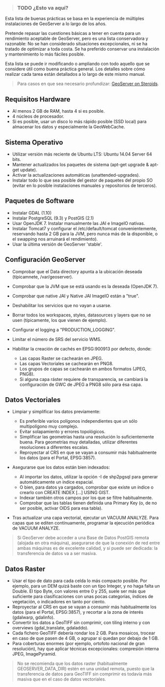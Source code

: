 > ### TODO ¿Esto va aquí?


Esta lista de buenas prácticas se basa en la experiencia de múltiples instalaciones de GeoServer a lo largo de los años.

Pretende repasar las cuestiones básicas a tener en cuenta para un rendimiento aceptable de GeoServer, pero es una lista conservadora y razonable: No se han considerado situaciones excepcionales, ni se ha tratado de optimizar a toda costa. Se ha preferido conservar una instalación y mantenimiento lo más fáciles posible.

Esta lista se puede ir modificando o ampliando con todo aquello que se considere útil como buena práctica general. Los detalles sobre cómo realizar cada tarea están detallados a lo largo de este mismo manual.


> Para casos en que sea necesario profundizar: [GeoServer on Steroids](http://es.slideshare.net/geosolutions/gs-steroids-foss4ge2014).


## Requisitos Hardware

* Al menos 2 GB de RAM, hasta 4 si es posible.
* 4 núcleos de procesador.
* Si es posible, usar un disco lo más rápido posible (SSD local) para almacenar los datos y especialmente la GeoWebCache.

## Sistema Operativo

* Utilizar versión más reciente de Ubuntu LTS: Ubuntu 14.04 Server 64 bits.
* Mantener actualizados los paquetes de sistema (apt-get upgrade & apt-get update).
* Activar la actualizaciones automáticas (unattended-upgrades).
* Instalar todo lo que sea posible del gestor de paquetes del propio SO (evitar en lo posible instalaciones manuales y repositorios de terceros).

## Paquetes de Software

* Instalar GDAL (1.10)
* Instalar PostgreSQL (9.3) y PostGIS (2.1)
* Usar OpenJDK 7. Instalar manualmente las JAI e ImageIO nativas.
* Instalar Tomcat7 y configurar el /etc/default/tomcat convenientemente, reservando hasta 2 GB para la JVM, pero nunca más de la disponible, o el swapping nos arruinará el rendimiento).
* Usar la última versión de GeoServer 'stable'.

## Configuración GeoServer

* Comprobar que el Data directory apunta a la ubicación deseada (típicamnete, /var/geoserver).
* Comprobar que la JVM que se está usando es la deseada (OpenJDK 7).
* Comprobar que native JAI y Native JAI ImageIO están a "true".
* Deshabilitar los servicios que no vayan a usarse.
* Borrar todos los workspaces, styles, datasources y layers que no se usen (típicamente, los que vienen de ejemplo).
* Configurar el logging a "PRODUCTION_LOGGING".
* Limitar el número de SRS del servicio WMS.
* Habilitar la creación de cachés en EPSG:900913 por defecto, donde:

  * Las capas Raster se cachearán en JPEG.
  * Las capas Vectoriales se cachearán en PNG8.
  * Los grupos de capas se cachearán en ambos formatos (JPEG, PNG8).
  * Si alguna capa ráster requiere de transparencia, se cambiará la configuración de GWC de JPEG a PNG8 sólo para ésa capa.

## Datos Vectoriales

* Limpiar y simplificar los datos previamente:

  * Es preferible varios polígonos independientes que un sólo multipolígono muy complejo.
  * Evitar solapamiento y errores topológicos.
  * Simplificar las geometrías hasta una resolución lo suficientemente buena. Para geometrías muy detalladas, utilizar diferentes resoluciones a diferentes escalas.
  * Reproyectar al CRS en que se vayan a consumir más habitualmente los datos (para el Portal, EPSG:3857).

* Asegurarse que los datos están bien indexados:

  * Al importar los datos, utilizar la opción -I de shp2pgsql para generar automáticamente un índice espacial.
  * O bien, para datos ya cargados, comprobar que existe un índice o crearlo con CREATE INDEX [...] USING GIST.
  * Indexar también otros campos por los que se filtre habitualmente.
  * Comprobar que las tablas tienen definida una Primary Key (o, de no ser posible, activar OIDS para esa tabla).

* Tras actualizar una capa vectorial, ejecutar un VACUUM ANALYZE. Para capas que se editen contínuamente, programar la ejecución periódica de VACUUM ANALYZE.

> Si GeoServer debe acceder a una Base de Datos PostGIS remota (alojada en otra máquina), asegurarse de que la conexión de red entre ambas máquinas es de excelente calidad, y si puede ser dedicada: la transferencia de datos va a ser masiva.

## Datos Raster

* Usar el tipo de dato para cada celda lo más compacto posible. Por ejemplo, para un DEM quizá baste con un tipo Integer, y no haga falta un Double. El tipo Byte, con valores entre 0 y 255, suele ser más que suficiente para clasificaciones con unas pocas categorías, índices de vegetación, o indicadores en tanto por ciento.
* Reproyectar al CRS en que se vayan a consumir más habitualmente los datos (para el Portal, EPSG:3857), y recortar a la zona de interés (gdalwarp, gdalinfo).
* Convertir los datos a GeoTIFF sin comprimir, con tiling interno y con overviews (gdal_translate, gdaladdo).
* Cada fichero GeoTIFF debería rondar los 2 GB. Para mosaicos, trocear en caso de que pasen de 4 GB, o agrupar si quedan por debajo de 1 GB.
* Para coberturas enormes (por ejemplo, ortofoto nacional de gran resolución), hay que aplicar técnicas excepcionales: compresión interna JPEG, ImagePyramid.

> No se recomienda que los datos raster (habitualmente GEOSERVER_DATA_DIR) estén en una unidad remota, puesto que la transferencia de datos para GeoTIFF sin comprimir es todavía más masiva que en el caso de datos vectoriales.